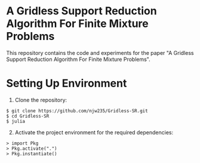 # A Gridless Support Reduction Algorithm For Finite Mixture Problems

This repository contains the code and experiments for the paper "A Gridless Support Reduction Algorithm For Finite Mixture Problems".

# Setting Up Environment

1. Clone the repository:
```
$ git clone https://github.com/njw235/Gridless-SR.git
$ cd Gridless-SR
$ julia
```
2. Activate the project environment for the required dependencies:
```
> import Pkg
> Pkg.activate(".")
> Pkg.instantiate()
```

